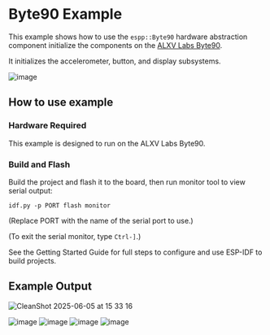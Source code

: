 # Byte90 Example

This example shows how to use the `espp::Byte90` hardware abstraction component
initialize the components on the [ALXV Labs
Byte90](https://github.com/alxv2016/Byte90-alxvlabs).

It initializes the accelerometer, button, and display subsystems.

![image](https://github.com/user-attachments/assets/2bf9fc0e-f577-408f-95ba-109806004cbc)

## How to use example

### Hardware Required

This example is designed to run on the ALXV Labs Byte90.

### Build and Flash

Build the project and flash it to the board, then run monitor tool to view
serial output:

```
idf.py -p PORT flash monitor
```

(Replace PORT with the name of the serial port to use.)

(To exit the serial monitor, type ``Ctrl-]``.)

See the Getting Started Guide for full steps to configure and use ESP-IDF to build projects.

## Example Output

![CleanShot 2025-06-05 at 15 33 16](https://github.com/user-attachments/assets/538f9744-f5b0-4b56-b6f7-7924b669307b)

![image](https://github.com/user-attachments/assets/2bf9fc0e-f577-408f-95ba-109806004cbc)
![image](https://github.com/user-attachments/assets/41b30c8a-1a73-47a0-ab3a-9c96ed0a2a3f)
![image](https://github.com/user-attachments/assets/29b4c473-cd81-4799-a67f-95af3a97e744)
![image](https://github.com/user-attachments/assets/4632ea35-53a3-4357-b324-d46927218436)
